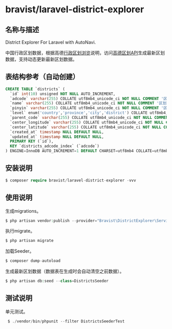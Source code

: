 # bravist/laravel-district-explorer

## 名称与描述

District Explorer For Laravel with AutoNavi. 

中国行政区划数据，根据高德[行政区划浏览](https://lbs.amap.com/api/javascript-api/reference-amap-ui/geo/district-explorer)说明，访问[高德区划API](https://webapi.amap.com/ui/1.0/ui/geo/DistrictExplorer/assets/d_v1/country_tree.json)生成最新区划数据，支持动态更新最新区划数据。

## 表结构参考（自动创建）
```sql
CREATE TABLE `districts` (
  `id` int(10) unsigned NOT NULL AUTO_INCREMENT,
  `adcode` varchar(255) COLLATE utf8mb4_unicode_ci NOT NULL COMMENT '区划编码',
  `name` varchar(255) COLLATE utf8mb4_unicode_ci NOT NULL COMMENT '区划名称',
  `pinyin` varchar(255) COLLATE utf8mb4_unicode_ci NOT NULL COMMENT '区划名称拼音',
  `level` enum('country','province','city','district') COLLATE utf8mb4_unicode_ci NOT NULL COMMENT '区划级别',
  `parent_code` varchar(255) COLLATE utf8mb4_unicode_ci NOT NULL COMMENT '上级区划编码',
  `center_longitude` varchar(255) COLLATE utf8mb4_unicode_ci NOT NULL COMMENT '区划中心经度',
  `center_latitude` varchar(255) COLLATE utf8mb4_unicode_ci NOT NULL COMMENT '区划中心纬度',
  `created_at` timestamp NULL DEFAULT NULL,
  `updated_at` timestamp NULL DEFAULT NULL,
  PRIMARY KEY (`id`),
  KEY `districts_adcode_index` (`adcode`)
) ENGINE=InnoDB AUTO_INCREMENT=1 DEFAULT CHARSET=utf8mb4 COLLATE=utf8mb4_unicode_ci;
```


## 安装说明

```php
$ composer require bravist/laravel-district-explorer -vvv
```

## 使用说明

生成migrations。
```php
$ php artisan vendor:publish --provider="Bravist\DistrictExplorer\ServiceProvider"
```

执行migrate。

```php
$ php artisan migrate
```

加载Seeder。
```php
$ composer dump-autoload
```

生成最新区划数据（数据表在生成时会自动清空之前数据）。
```php
$ php artisan db:seed --class=DistrictsSeeder
```
## 测试说明

单元测试。

```php
 $ ./vendor/bin/phpunit --filter DistrictsSeederTest
```
